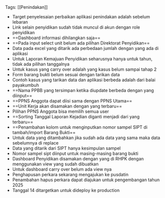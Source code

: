 Tags: [[Penindakan]]
- Target penyelesaian perbaikan aplikasi penindakan adalah sebelum lebaran
- Link selain penyidikan sudah tidak muncul di akun dengan role penyidikan
- ==Dashboard informasi dihilangkan saja==
- ==Pada input select unit belum ada pilihan Direktorat Penyidikan==
- Data pada excel yang ditarik ada perbedaan jumlah dengan yang ada di aplikasi
- Untuk Laporan Kemajuan Penyidikan seharusnya hanya untuk tahun, tidak ada pilihan tanggalnya
- Untuk kasus yang carry over adalah yang kasus belum sampai tahap 2
- Form barang bukti belum sesuai dengan tarikan data
- Contoh kasus yang tarikan data dan aplikasi berbeda adalah dari balai payakumbuh
- ==Nama PPBB yang tersimpan ketika diupdate berbeda dengan yang diinput==
- ==PPNS Anggota dapat diisi sama dengan PPNS Utama==
- ==Unit Kerja akan disamakan dengan yang terbaru==
- Pilihan PPNS Anggota bisa memilih semua user
- ==Sorting Tanggal Laporan Kejadian diganti menjadi dari yang terbaru==
- ==Penambahan kolom untuk menginputkan nomor sampel SIPT di tambah/import Barang Bukti==
- Untuk data yang ditambahkan jika sudah ada data yang sama maka data sebelumnya di replace
- Data yang ditarik dari SIPT hanya kesimpulan sampel
- Nomor sampel sipt diinput untuk masing-masing barang bukti
- Dashboard Penyidikan disamakan dengan yang di RHPK dengan menggunakan view yang sudah dibuatkan
- Untuk dashboard carry over belum ada view nya
- Penghapusan perkara sekarang mengajukan ke pusdatin
- Penambahan hapus perkara dapat diajukan untuk pengembangan tahun 2025
- Tanggal 14 ditargetkan untuk dideploy ke production